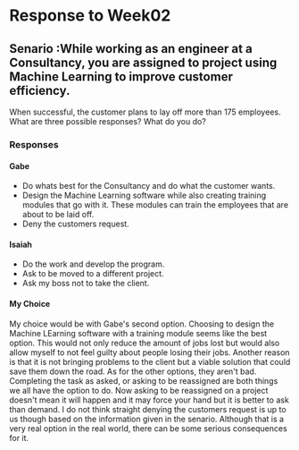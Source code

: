 # Response to Week02
## Senario :While working as an engineer at a Consultancy, you are assigned to project using Machine Learning to improve customer efficiency.
When successful, the customer plans to lay off more than 175 employees. What are three possible responses? What do you do?

### Responses
#### Gabe
 - Do whats best for the Consultancy and do what the customer wants.
 - Design the Machine Learning software while also creating training modules that go with it. These modules can train the employees that are about to be laid off.
 - Deny the customers request.
#### Isaiah
 - Do the work and develop the program.
 - Ask to be moved to a different project.
 - Ask my boss not to take the client.
 
#### My Choice
My choice would be with Gabe's second option. Choosing to design the Machine LEarning software with a training module seems like the best option. This would not only
reduce the amount of jobs lost but would also allow myself to not feel guilty about people losing their jobs. Another reason is that it is not bringing problems
to the client but a viable solution that could save them down the road. As for the other options, they aren't bad. Completing the task as asked, or asking to be reassigned
are both things we all have the option to do. Now asking to be reassigned on a project doesn't mean it will happen and it may force your hand but it is better to ask
than demand. I do not think straight denying the customers request is up to us though based on the information given in the senario. Although that is a very real option
in the real world, there can be some serious consequences for it.
